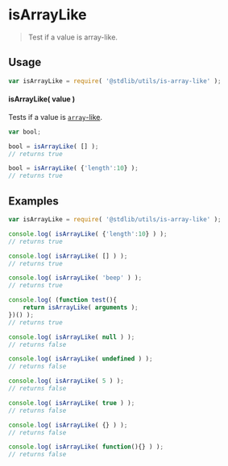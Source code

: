 isArrayLike
===
> Test if a value is array-like.

<!-- <usage> -->
## Usage

``` javascript
var isArrayLike = require( '@stdlib/utils/is-array-like' );
```

#### isArrayLike( value )

Tests if a value is [`array`-like][array-like].

``` javascript
var bool;

bool = isArrayLike( [] );
// returns true

bool = isArrayLike( {'length':10} );
// returns true
```
<!-- </usage> -->


<!-- <examples> -->
## Examples

``` javascript
var isArrayLike = require( '@stdlib/utils/is-array-like' );

console.log( isArrayLike( {'length':10} ) );
// returns true

console.log( isArrayLike( [] ) );
// returns true

console.log( isArrayLike( 'beep' ) );
// returns true

console.log( (function test(){
	return isArrayLike( arguments );
})() );
// returns true

console.log( isArrayLike( null ) );
// returns false

console.log( isArrayLike( undefined ) );
// returns false

console.log( isArrayLike( 5 ) );
// returns false

console.log( isArrayLike( true ) );
// returns false

console.log( isArrayLike( {} ) );
// returns false

console.log( isArrayLike( function(){} ) );
// returns false
```
<!-- </examples> -->

<!-- <links> -->
[array-like]: http://www.2ality.com/2013/05/quirk-array-like-objects.html
<!-- </links> -->
